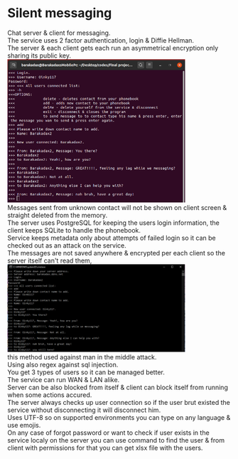 # Silent messaging
Chat server & client for messaging.<br>
The service uses 2 factor authentication, login & Diffie Hellman.<br>
The server & each client gets each run an asymmetrical encryption only sharing its public key.<br>
<img src="linuxTest.png" width="400" title="Ubuntu" alt="Linux client test"><br>
Messages sent from unknown contact will not be shown on client screen & straight deleted from the memory.<br>
The server uses PostgreSQL for keeping the users login information, the client keeps SQLite to handle the phonebook.<br>
Service keeps metadata only about attempts of failed login so it can be checked out as an attack on the service.<br>
The messages are not saved anywhere & encrypted per each client so the server itself can't read them,<br>
<img src="windowsTest.png" width="400" title="Windows" alt="windows client test"><br>
this method used against man in the middle attack.<br>
Using also regex against sql injection.<br>
You get 3 types of users so it can be managed better.<br>
The service can run WAN & LAN alike.<br>
Server can be also blocked from itself & client can block itself from running when some actions accured.<br>
The server always checks up user connection so if the user brut existed the service without disconnecting it will disconnect him.<br>
Uses UTF-8 so on supported environments you can type on any language & use emojis.<br>
On any case of forgot password or want to check if user exists in the service localy on the server you can use command to find the user & from client with permissions for that you can get xlsx file with the users.